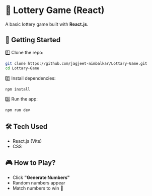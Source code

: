 # 🎰 Lottery Game (React)

A basic lottery game built with **React.js**.

## 🚀 Getting Started

1️⃣ Clone the repo:  
```bash
git clone https://github.com/jagjeet-nimbalkar/Lottary-Game.git
cd Lottary-Game
```

2️⃣ Install dependencies:  
```bash
npm install
```

3️⃣ Run the app:  
```bash
npm run dev
```

## 🛠 Tech Used
- React.js (Vite)
- CSS

## 🎮 How to Play?
- Click **"Generate Numbers"**  
- Random numbers appear  
- Match numbers to win 🎉  

